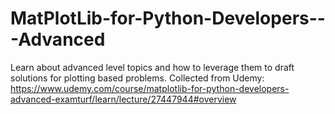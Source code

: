 # MatPlotLib-for-Python-Developers---Advanced
Learn about advanced level topics and how to leverage them to draft solutions for plotting based problems. 
Collected from Udemy: https://www.udemy.com/course/matplotlib-for-python-developers-advanced-examturf/learn/lecture/27447944#overview
